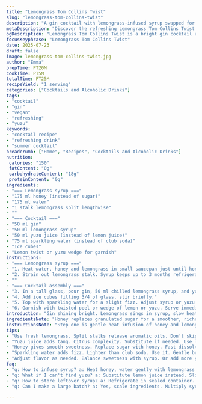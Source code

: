 ```yaml
---
title: "Lemongrass Tom Collins Twist"
slug: "lemongrass-tom-collins-twist"
description: "A gin cocktail with lemongrass-infused syrup swapped for sugar and lemon juice balance. Uses honey and yuzu juice replacing sugar and lemon for a unique tang. Sparkling water tops off, served in a tall glass with ice and citrus garnish. Lemongrass syrup steamed gently then chilled. Takes about 20 minutes to prep and chill plus 5 minutes to assemble. Refreshing, bright, vegan, gluten-free, nut and dairy free."
metaDescription: "Discover the refreshing Lemongrass Tom Collins Twist - a unique gin cocktail with honey and yuzu juice for a bright taste experience"
ogDescription: "Lemongrass Tom Collins Twist is a bright gin cocktail using yuzu and honey for a fresh twist on a classic drink"
focusKeyphrase: "Lemongrass Tom Collins Twist"
date: 2025-07-23
draft: false
image: lemongrass-tom-collins-twist.jpg
author: "Emma"
prepTime: PT20M
cookTime: PT5M
totalTime: PT25M
recipeYield: "1 serving"
categories: ["Cocktails and Alcoholic Drinks"]
tags:
- "cocktail"
- "gin"
- "vegan"
- "refreshing"
- "yuzu"
keywords:
- "cocktail recipe"
- "refreshing drink"
- "summer cocktail"
breadcrumb: ["Home", "Recipes", "Cocktails and Alcoholic Drinks"]
nutrition: 
 calories: "150"
 fatContent: "0g"
 carbohydrateContent: "18g"
 proteinContent: "0g"
ingredients:
- "=== Lemongrass syrup ==="
- "175 ml honey (instead of sugar)"
- "175 ml water"
- "1 stalk lemongrass split lengthwise"
- ""
- "=== Cocktail ==="
- "50 ml gin"
- "50 ml lemongrass syrup"
- "50 ml yuzu juice (instead of lemon juice)"
- "75 ml sparkling water (instead of club soda)"
- "Ice cubes"
- "Lemon twist or yuzu wedge for garnish"
instructions:
- "=== Lemongrass syrup ==="
- "1. Heat water, honey and lemongrass in small saucepan just until honey dissolves completely. No boiling necessary, keep below 90°C to preserve flavor. Let simmer gently for about 8 minutes. Remove from heat. Cool to room temperature, then refrigerate minimum 15 minutes."
- "2. Strain out lemongrass stalk. Syrup keeps up to 3 months refrigerated in sealed container."
- ""
- "=== Cocktail assembly ==="
- "3. In a tall glass, pour gin, 50 ml chilled lemongrass syrup, and yuzu juice."
- "4. Add ice cubes filling 3/4 of glass, stir briefly."
- "5. Top with sparkling water for a slight fizz. Adjust syrup or yuzu balance if preferred."
- "6. Garnish with twisted peel or wedge of lemon or yuzu. Serve immediately."
introduction: "Gin shining bright. Lemongrass sings in syrup, slow heat. Honey thick, golden sweet, swapped the raw sugar grind. Yuzu juice sharpens bright citrus bite, brings something different. Sparkling water bubbles gently blast, not club soda. Ice packed tall glass. Lemon twist or yuzu slice curls on rim. Minimal fuss, total impact. Chill syrup slow, no wild boil, flavor locked and neat. Quick assemble. Pour, mix, fizz. Summer sip or anytime buzz. Not too sweet, just right zing. Vegan, no nuts, no dairy. Easy swaps, new taste. Different but familiar. Fresh herb in every sip. Experiment vibrant. Punchy. Simple precision."
ingredientsNote: "Honey replaces granulated sugar for a smoother, richer sweetness that dissolves fast without boiling over. Using water less than boiling temperature protects delicate citrus oils in lemongrass. The stalk split wide releases more aromatic oils without bitterness. Yuzu juice adds intense citrus complexity compared to common lemon juice—tart and fragrant. Sparkling water offers gentler carbonation than club soda, making bubbles fine and less salty, enhancing subtle lemongrass notes. Fresh garnish of lemon or yuzu peel provides visual punch and essential oils aroma. Keep lemongrass syrup refrigerated; honey prolongs shelf life. Stir before use to blend syrup if separation occurs."
instructionsNote: "Step one is gentle heat infusion of honey and lemongrass to preserve floral top notes. No rapid boil needed, slow simmer to fully dissolve honey. Cool syrup completely then strain well before refrigeration to avoid floating pulp or fibers. When mixing cocktail, measure carefully for balance—liquor, syrup, citrus juice each equal parts but reduced from original volumes to keep delicate flavors distinct. Pour over lots of ice for chill and dilution control. Stir briefly not vigorously to keep bubbles in sparkling water. Final touch of citrus garnish adds oils and freshness. Serve promptly to maintain fizz and aroma. Adjust syrup or yuzu juice to taste for sweetness or tang if desired. Experiment with garnish or swap botanicals in gin for variation on this base. Clean glassware enhances presentation and taste."
tips:
- "Use fresh lemongrass. Split stalks release aromatic oils. Don't skip simmer step. Low heat. Preserve flavors. Chill syrup fully before using. Good temperature control."
- "Yuzu juice adds tang. Citrus complexity. Substitute if needed. Use lemon if yuzu unavailable. Adjust ratios carefully. Use equal parts for balance. Stir briefly. Don't lose fizz."
- "Honey gives smooth sweetness. Replace sugar with honey. Fast dissolving without boiling helps flavor. Keep syrup refrigerated. Up to 3 months lasts. Strain well for clarity."
- "Sparkling water adds fizz. Lighter than club soda. Use it. Gentle bubbles are better for flavors. Maintain visual appeal too. Fresh garnish matters. Lemon twist or yuzu slice vibrancy."
- "Adjust flavor as needed. Balance sweetness with syrup. Or add more yuzu for tang. Taste preference varies, experiment lots. Add different herbs too for unique variations."
faq:
- "q: How to infuse syrup? a: Heat honey, water gently with lemongrass. Don’t boil. Keep under 90 degrees. Simmer about 8 minutes. Let cool, then refrigerate."
- "q: What if I can't find yuzu? a: Substitute lemon juice instead. Slightly different taste, yes. Adjust sweetness then. Use same amounts for equal parts. Balance is key."
- "q: How to store leftover syrup? a: Refrigerate in sealed container. Lasts up to three months. Check regularly. If cloudy, toss. Fresh is best for taste."
- "q: Can I make a large batch? a: Yes, scale ingredients. Multiply syrup mix easily. Store properly, don’t forget measuring. Keep proportions for cocktails consistent."

---
```

